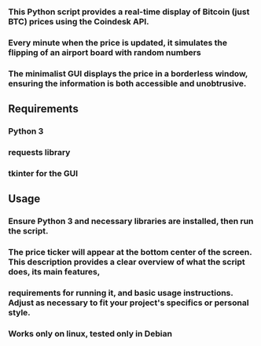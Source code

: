 ### This Python script provides a real-time display of Bitcoin (just BTC) prices using the Coindesk API. 
### Every minute when the price is updated, it simulates the flipping of an airport board with random numbers
### The minimalist GUI displays the price in a borderless window, ensuring the information is both accessible and unobtrusive.

## Requirements
### Python 3
### requests library
### tkinter for the GUI

## Usage
### Ensure Python 3 and necessary libraries are installed, then run the script. 
### The price ticker will appear at the bottom center of the screen. This description provides a clear overview of what the script does, its main features, 
### requirements for running it, and basic usage instructions. Adjust as necessary to fit your project's specifics or personal style.
### Works only on linux, tested only in Debian

